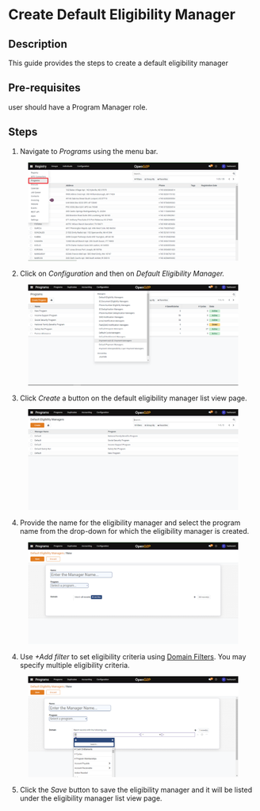 # Create Default Eligibility Manager

## Description

This guide provides the steps to create a default eligibility manager

## Pre-requisites

user should have a Program Manager role.

## Steps

1. Navigate to _Programs_ using the menu bar.

<figure><img src="../../../.gitbook/assets/programs.png" alt=""><figcaption></figcaption></figure>

2. Click on _Configuration_ and then on _Default Eligibility Manager._&#x20;

<figure><img src="../../../.gitbook/assets/configuration.png" alt=""><figcaption></figcaption></figure>

3. Click _Create_ a button on the default eligibility manager list view page.

<figure><img src="../../../.gitbook/assets/default-eligibility-manager-listview-page.png" alt=""><figcaption></figcaption></figure>

4. Provide the name for the eligibility manager and select the program name from the drop-down for which the eligibility manager is created.

<figure><img src="../../../.gitbook/assets/default-eligibility-manager-creation-page.png" alt=""><figcaption></figcaption></figure>

4. Use _+Add filter_ to set eligibility criteria using [Domain Filters](../../../modules/program-management/eligibility.md#domain-filters). You may specify multiple eligibility criteria.

<figure><img src="../../../.gitbook/assets/default-eligibility-manager-filter.png" alt=""><figcaption></figcaption></figure>

5. Click the _Save_ button to save the eligibility manager and it will be listed under the eligibility manager list view page.&#x20;


